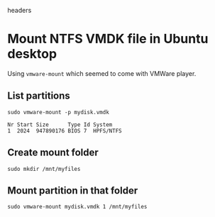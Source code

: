 headers

# Mount NTFS VMDK file in Ubuntu desktop

Using `vmware-mount` which seemed to come with VMWare player.

## List partitions

`sudo vmware-mount -p mydisk.vmdk`

```
Nr Start Size      Type Id System
1  2024  947890176 BIOS 7  HPFS/NTFS
```

## Create mount folder

`sudo mkdir /mnt/myfiles`

## Mount partition in that folder

`sudo vmware-mount mydisk.vmdk 1 /mnt/myfiles`
